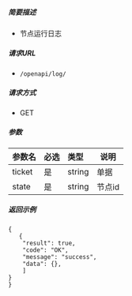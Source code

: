 ##### 简要描述

- 节点运行日志

##### 请求URL
- ` /openapi/log/ `
  
##### 请求方式
- GET

##### 参数

|参数名|必选|类型|说明|
|:----    |:---|:----- |-----   |
|ticket |是  |string| 单据  |
|state |是  |string| 节点id  |



##### 返回示例 

``` 
{
   {
    "result": true,
    "code": "OK",
    "message": "success",
    "data": {},
    ]
}
}
```
